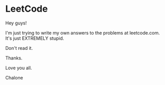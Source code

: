 # LeetCode
Hey guys! 

  I'm just trying to write my own answers to the problems at leetcode.com. 
  It's just EXTREMELY stupid. 
  
  Don't read it. 

Thanks. 

Love you all.

Chalone
